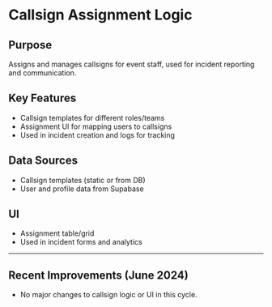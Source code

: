 # Callsign Assignment Logic

## Purpose
Assigns and manages callsigns for event staff, used for incident reporting and communication.

## Key Features
- Callsign templates for different roles/teams
- Assignment UI for mapping users to callsigns
- Used in incident creation and logs for tracking

## Data Sources
- Callsign templates (static or from DB)
- User and profile data from Supabase

## UI
- Assignment table/grid
- Used in incident forms and analytics

---

## Recent Improvements (June 2024)
- No major changes to callsign logic or UI in this cycle. 